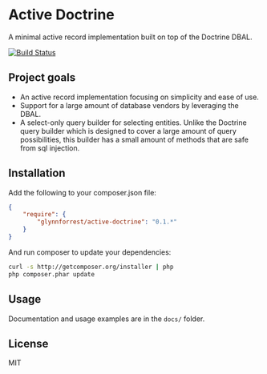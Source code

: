 # Active Doctrine
A minimal active record implementation built on top of the Doctrine DBAL.

[![Build Status](https://travis-ci.org/glynnforrest/active-doctrine.svg)](https://travis-ci.org/glynnforrest/active-doctrine)

## Project goals

* An active record implementation focusing on simplicity and ease of use.
* Support for a large amount of database vendors by leveraging the DBAL.
* A select-only query builder for selecting entities. Unlike the
  Doctrine query builder which is designed to cover a large amount of
  query possibilities, this builder has a small amount of methods that
  are safe from sql injection.

## Installation

Add the following to your composer.json file:

```json
{
    "require": {
        "glynnforrest/active-doctrine": "0.1.*"
    }
}
```

And run composer to update your dependencies:

```bash
curl -s http://getcomposer.org/installer | php
php composer.phar update
```

## Usage

Documentation and usage examples are in the `docs/` folder.

## License

MIT
